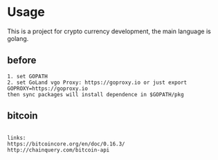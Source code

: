 # Usage

This is a project for crypto currency development, the main language is golang.

## before
```text
1. set GOPATH
2. set GoLand vgo Proxy: https://goproxy.io or just export GOPROXY=https://goproxy.io
then sync packages will install dependence in $GOPATH/pkg
```

## bitcoin
```text

links:
https://bitcoincore.org/en/doc/0.16.3/
http://chainquery.com/bitcoin-api
```